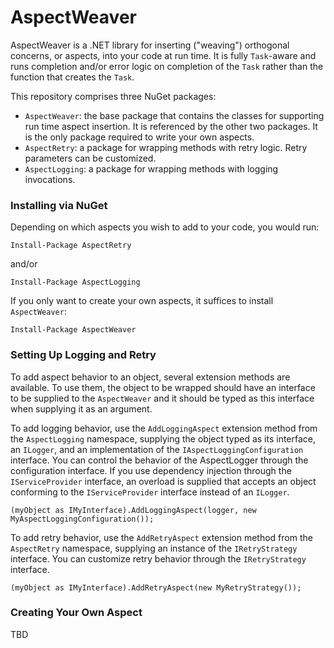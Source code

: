 # AspectWeaver
AspectWeaver is a .NET library for inserting ("weaving") orthogonal concerns, or aspects, into
your code at run time. It is fully `Task`-aware and runs completion and/or error logic on
completion of the `Task` rather than the function that creates the `Task`.

This repository comprises three NuGet packages:
- `AspectWeaver`: the base package that contains the classes for supporting run time aspect insertion. It is
  referenced by the other two packages. It is the only package required to write your own aspects.
- `AspectRetry`: a package for wrapping methods with retry logic. Retry parameters can be customized.
- `AspectLogging`: a package for wrapping methods with logging invocations.

### Installing via NuGet
Depending on which aspects you wish to add to your code, you would run:
```
Install-Package AspectRetry
```
and/or
```
Install-Package AspectLogging
```
If you only want to create your own aspects, it suffices to install `AspectWeaver`:
```
Install-Package AspectWeaver
```

### Setting Up Logging and Retry
To add aspect behavior to an object, several extension methods are available. To use them, the object to be wrapped should have an interface
to be supplied to the `AspectWeaver` and it should be typed as this interface when supplying it as an argument.

To add logging behavior, use the `AddLoggingAspect` extension method from the `AspectLogging` namespace, supplying the object typed as its interface,
an `ILogger`, and an implementation of the `IAspectLoggingConfiguration` interface. You can control the behavior of the AspectLogger through the
configuration interface. If you use dependency injection through the `IServiceProvider` interface, an overload is supplied that accepts an object conforming to
the `IServiceProvider` interface instead of an `ILogger`.

```
(myObject as IMyInterface).AddLoggingAspect(logger, new MyAspectLoggingConfiguration());
```

To add retry behavior, use the `AddRetryAspect` extension method from the `AspectRetry` namespace, supplying an instance of the `IRetryStrategy` interface.
You can customize retry behavior through the `IRetryStrategy` interface.

```
(myObject as IMyInterface).AddRetryAspect(new MyRetryStrategy());
```

### Creating Your Own Aspect
TBD